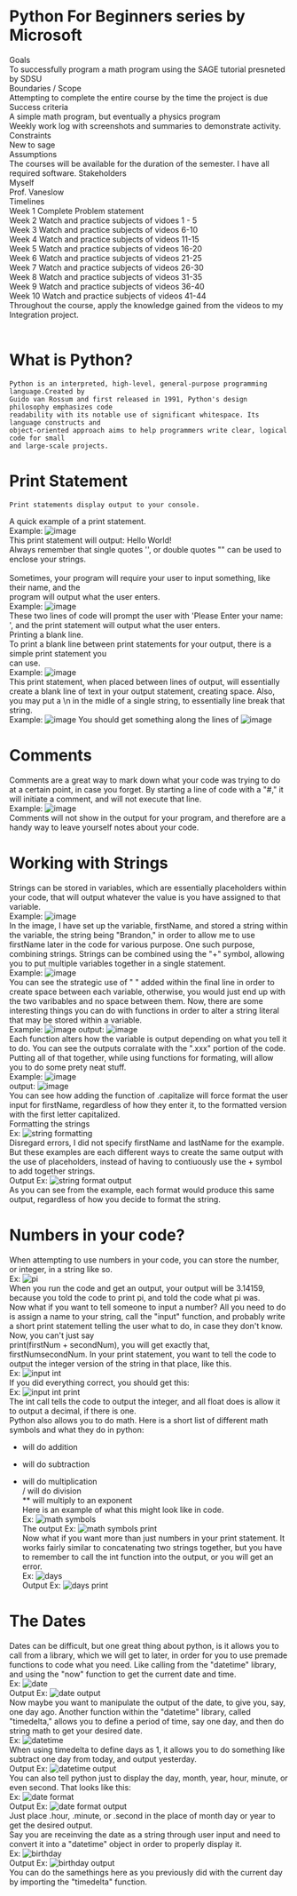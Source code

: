 # Python For Beginners series by Microsoft
Goals </br>
  To successfully program a math program using the SAGE tutorial presneted by SDSU </br>
Boundaries / Scope </br>
  Attempting to complete the entire course by the time the project is due </br>
Success criteria </br>
 A simple math program, but eventually a physics program </br>
  Weekly work log with screenshots and summaries to demonstrate activity. </br>
Constraints </br>
  New to sage </br>
Assumptions </br>
  The courses will be available for the duration of the semester.
  I have all required software.
 Stakeholders </br>
 Myself </br>
 Prof. Vaneslow </br>
Timelines </br>
Week 1 Complete Problem statement </br>
Week 2 Watch and practice subjects of vidoes 1 - 5 </br>
Week 3 Watch and practice subjects of videos 6-10 </br>
Week 4 Watch and practice subjects of videos 11-15 </br>
Week 5 Watch and practice subjects of videos 16-20 </br>
Week 6 Watch and practice subjects of videos 21-25 </br>
Week 7 Watch and practice subjects of videos 26-30 </br>
Week 8 Watch and practice subjects of videos 31-35 </br>
Week 9 Watch and practice subjects of videos 36-40 </br>
Week 10 Watch and practice subjects of videos 41-44 </br>
Throughout the course, apply the knowledge gained from the videos to my Integration project. </br>
</br>
# What is Python? </br>
    Python is an interpreted, high-level, general-purpose programming language.Created by
    Guido van Rossum and first released in 1991, Python's design philosophy emphasizes code
    readability with its notable use of significant whitespace. Its language constructs and
    object-oriented approach aims to help programmers write clear, logical code for small
    and large-scale projects.
# Print Statement </br>
    Print statements display output to your console.
A quick example of a print statement. </br>
    Example: ![image](https://user-images.githubusercontent.com/54412579/66274485-4c324700-e84d-11e9-832f-7fe5191853f0.png)
 </br>
    This print statement will output: Hello World! </br>
    Always remember that single quotes '', or double quotes "" can be used to enclose your strings. </br>
</br>
    Sometimes, your program will require your user to input something, like their name, and the </br>
    program will output what the user enters. </br>
    Example: ![image](https://user-images.githubusercontent.com/54412579/66274529-b5b25580-e84d-11e9-8759-956e2742c56d.png) </br>
    These two lines of code will prompt the user with 'Please Enter your name: ', and the print statement will output what the user enters. </br>
Printing a blank line. </br>
  To print a blank line between print statements for your output, there is a simple print statement you </br>
  can use. </br>
  Example: ![image](https://user-images.githubusercontent.com/54412579/66274538-d37fba80-e84d-11e9-8f7a-05843c8b4c62.png) </br>
  This print statement, when placed between lines of output, will essentially create a blank line of text in your output statement, creating space.
  Also, you may put a \n in the midle of a single string, to essentially line break that string. </br>
  Example: ![image](https://user-images.githubusercontent.com/54412579/66274596-2e191680-e84e-11e9-8d97-78ce98231dbd.png)
  You should get something along the lines of ![image](https://user-images.githubusercontent.com/54412579/66274604-425d1380-e84e-11e9-8b97-3812f478f167.png) </br>
# Comments </br>
  Comments are a great way to mark down what your code was trying to do at a certain point, in case you forget. By starting a line of code with a "#," it will initiate a comment, and will not execute that line. </br>
  Example: ![image](https://user-images.githubusercontent.com/54412579/66275532-8ef91c80-e857-11e9-9d82-b17f56855c1b.png) </br>
  Comments will not show in the output for your program, and therefore are a handy way to leave yourself notes about your code.
# Working with Strings </br>
  Strings can be stored in variables, which are essentially placeholders within your code, that will output whatever the value is you have assigned to that variable. </br>
  Example: ![image](https://user-images.githubusercontent.com/54412579/66275678-05e2e500-e859-11e9-8319-69de7f02e6f6.png) </br>
  In the image, I have set up the variable, firstName, and stored a string within the variable, the string being "Brandon," in order to allow me to use firstName later in the code for various purpose. 
  One such purpose, combining strings. Strings can be combined using the "+" symbol, allowing you to put multiple variables together in a single statement. </br>
  Example: ![image](https://user-images.githubusercontent.com/54412579/66275730-902b4900-e859-11e9-8731-c6531f8bd497.png) </br>
  You can see the strategic use of " " added within the final line in order to create space between each variable, otherwise, you would just end up with the two varibables and no space between them.
  Now, there are some interesting things you can do with functions in order to alter a string literal that may be stored within a variable. </br>
  Example: ![image](https://user-images.githubusercontent.com/54412579/66275833-8ce48d00-e85a-11e9-91ba-228a5d4b49a4.png) output: ![image](https://user-images.githubusercontent.com/54412579/66275839-9ec63000-e85a-11e9-802e-a2feedce04af.png) </br>
  Each function alters how the variable is output depending on what you tell it to do. You can see the outputs corralate with the ".xxx" portion of the code. </br>
  Putting all of that together, while using functions for formating, will allow you to do some prety neat stuff. </br>
  Example: ![image](https://user-images.githubusercontent.com/54412579/66275989-36784e00-e85c-11e9-8e87-9bf2b79479ca.png) </br>
  output: ![image](https://user-images.githubusercontent.com/54412579/66275996-45f79700-e85c-11e9-9fa6-c2138691ca46.png) </br>
  You can see how adding the function of .capitalize will force format the user input for firstName, regardless of how they enter it, to the formatted version with the first letter capitalized. </br>
Formatting the strings </br>
Ex: ![string formatting](https://user-images.githubusercontent.com/54412579/68091062-319dbe80-fe49-11e9-99d0-cde3213e4d7e.PNG) </br>
Disregard errors, I did not specify firstName and lastName for the example. But these examples are each different ways to create the same output with the use of placeholders, instead of having to contiuously use the + symbol to add together strings. </br>
Output Ex: ![string format output](https://user-images.githubusercontent.com/54412579/68091135-fbad0a00-fe49-11e9-8588-e07623d207d3.PNG) </br> 
As you can see from the example, each format would produce this same output, regardless of how you decide to format the string.
# Numbers in your code? </br>
When attempting to use numbers in your code, you can store the number, or integer, in a string like so. </br>
Ex: ![pi](https://user-images.githubusercontent.com/54412579/68098082-b78d2a00-fe88-11e9-8eaf-4a540eb3c95f.PNG) </br>
When you run the code and get an output, your output will be 3.14159, because you told the code to print pi, and told the code what pi was. </br>
Now what if you want to tell someone to input a number? All you need to do is assign a name to your string, call the "input" function, and probably write a short print statement telling the user what to do, in case they don't know. Now, you can't just say </br>
print(firstNum + secondNum), you will get exactly that, firstNumsecondNum. In your print statement, you want to tell the code to output the integer version of the string in that place, like this. </br>
Ex: ![input int](https://user-images.githubusercontent.com/54412579/68098190-52860400-fe89-11e9-94a0-6b0126ec0efa.PNG) </br>
If you did everything correct, you should get this: </br>
Ex: ![input int print](https://user-images.githubusercontent.com/54412579/68098208-6893c480-fe89-11e9-9c14-a1d139dbe34a.PNG) </br>
The int call tells the code to output the integer, and all float does is allow it to output a decimal, if there is one. </br>
Python also allows you to do math. Here is a short list of different math symbols and what they do in python: </br>
+ will do addition </br>
- will do subtraction </br>
* will do multiplication </br>
/ will do division </br>
** will multiply to an exponent </br>
Here is an example of what this might look like in code. </br>
Ex: ![math symbols](https://user-images.githubusercontent.com/54412579/68098306-f5d71900-fe89-11e9-95e1-b89af21c824d.PNG) </br>
The output Ex: ![math symbols print](https://user-images.githubusercontent.com/54412579/68098316-025b7180-fe8a-11e9-9e8d-b97b21113209.PNG) </br>
Now what if you want more than just numbers in your print statement. It works fairly similar to concatenating two strings together, but you have to remember to call the int function into the output, or you will get an error. </br>
Ex: ![days](https://user-images.githubusercontent.com/54412579/68098362-43ec1c80-fe8a-11e9-8ca1-ddf028f5027e.PNG) </br>
Output Ex: ![days print](https://user-images.githubusercontent.com/54412579/68098369-4d758480-fe8a-11e9-9615-228fa7186a91.PNG) </br>
# The Dates </br>
Dates can be difficult, but one great thing about python, is it allows you to call from a library, which we will get to later, in order for you to use premade functions to code what you need. Like calling from the "datetime" library, and using the "now" function to get the current date and time. </br>
Ex: ![date](https://user-images.githubusercontent.com/54412579/68098510-19e72a00-fe8b-11e9-8729-bd33b2015577.PNG) </br>
Output Ex: ![date output](https://user-images.githubusercontent.com/54412579/68098524-28354600-fe8b-11e9-9903-1416dfd8cd1a.PNG) </br>
Now maybe you want to manipulate the output of the date, to give you, say, one day ago. Another function within the "datetime" library, called "timedelta," allows you to define a period of time, say one day, and then do string math to get your desired date. </br>
Ex: ![datetime](https://user-images.githubusercontent.com/54412579/68098711-55362880-fe8c-11e9-8b72-c500e6c22369.PNG) </br>
When using timedelta to define days as 1, it allows you to do something like subtract one day from today, and output yesterday. </br>
Output Ex: ![datetime output](https://user-images.githubusercontent.com/54412579/68098750-8f072f00-fe8c-11e9-8515-ddff25d5bb01.PNG) </br>
You can also tell python just to display the day, month, year, hour, minute, or even second. That looks like this: </br>
Ex: ![date format](https://user-images.githubusercontent.com/54412579/68098855-24a2be80-fe8d-11e9-9c89-9547485eeabb.PNG) </br>
Output Ex: ![date format output](https://user-images.githubusercontent.com/54412579/68098861-2ff5ea00-fe8d-11e9-918d-409d9a2a00d7.PNG) </br>
Just place .hour, .minute, or .second in the place of month day or year to get the desired output. </br>
Say you are receinving the date as a string through user input and need to convert it into a "datetime" object in order to properly display it. </br>
Ex: ![birthday](https://user-images.githubusercontent.com/54412579/68099057-608a5380-fe8e-11e9-9104-abe2b80b5525.PNG) </br>
Output Ex: ![birthday output](https://user-images.githubusercontent.com/54412579/68099071-739d2380-fe8e-11e9-9b8f-087f2fbccc34.PNG)
</br>
You can do the samethings here as you previously did with the current day by importing the "timedelta" function. </br>

